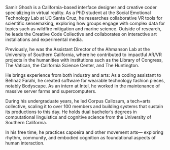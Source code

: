 Samir Ghosh is a California-based interface designer and creative coder specializing in virtual reality. As a PhD student at the Social Emotional Technology Lab at UC Santa Cruz, he researches collaborative VR tools for scientific sensemaking, exploring how groups engage with complex data for topics such as wildfire mitigation and marine science. Outside of research, he leads the Creative Code Collective and collaborates on interactive art installations and experimental media.

Previously, he was the Assistant Director of the Ahmanson Lab at the University of Southern California, where he contributed to impactful AR/VR projects in the humanities with institutions such as the Library of Congress, The Vatican, the California Science Center, and The Huntington.

He brings experience from both industry and arts: As a coding assistant to Behnaz Farahi, he created software for wearable technology fashion pieces, notably Bodyscape. As an intern at Intel, he worked in the maintenance of massive server farms and supercomputers.

During his undergraduate years, he led Corpus Callosum, a tech+arts collective, scaling it to over 100 members and building systems that sustain its productions to this day. He holds dual bachelor’s degrees in computational linguistics and cognitive science from the University of Southern California.

In his free time, he practices capoeira and other movement arts— exploring rhythm, community, and embodied cognition as foundational aspects of human interaction.

